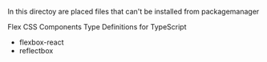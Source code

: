 In this directoy are placed files that can't be installed from packagemanager

Flex CSS Components Type Definitions for TypeScript
- flexbox-react
- reflectbox